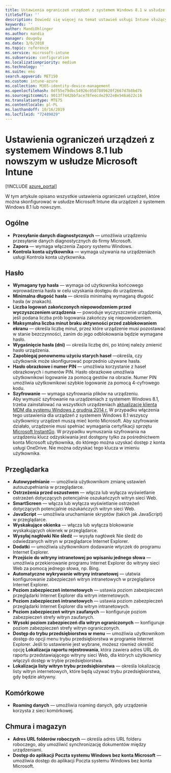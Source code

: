 ```yaml
---
title: Ustawienia ograniczeń urządzeń z systemem Windows 8.1 w usłudze Microsoft Intune
titleSuffix: ''
description: Dowiedz się więcej na temat ustawień usługi Intune służących do kontrolowania ustawień i funkcji na urządzeniach z systemem Windows 8.1.
keywords: ''
author: MandiOhlinger
ms.author: mandia
manager: dougeby
ms.date: 3/6/2018
ms.topic: reference
ms.service: microsoft-intune
ms.subservice: configuration
ms.localizationpriority: medium
ms.technology: ''
ms.suite: ems
search.appverid: MET150
ms.custom: intune-azure
ms.collection: M365-identity-device-management
ms.openlocfilehash: 0df55e79dbc54926c0507889620f2667d7b8bd7b
ms.sourcegitcommit: 9013f7442bbface78feecde2922e8e546a622c16
ms.translationtype: MTE75
ms.contentlocale: pl-PL
ms.lasthandoff: 10/16/2019
ms.locfileid: "72489829"
---
```

# <a name="microsoft-intune-windows-81-and-later-device-restriction-settings"></a>Ustawienia ograniczeń urządzeń z systemem Windows 8.1 lub nowszym w usłudze Microsoft Intune

[!INCLUDE [azure_portal](../includes/azure_portal.md)]

W tym artykule opisano wszystkie ustawienia ograniczeń urządzeń, które można skonfigurować w usłudze Microsoft Intune dla urządzeń z systemem Windows 8.1 lub nowszym.


## <a name="general"></a>Ogólne

- **Przesyłanie danych diagnostycznych** — umożliwia urządzeniu przesyłanie danych diagnostycznych do firmy Microsoft.
- **Zapora** — wymaga włączenia Zapory systemu Windows.
- **Kontrola konta użytkownika** — wymaga używania na urządzeniach usługi Kontrola konta użytkownika.

## <a name="password"></a>Hasło
- **Wymagany typ hasła** — wymaga od użytkownika końcowego wprowadzenia hasła w celu uzyskania dostępu do urządzenia.
- **Minimalna długość hasła** — określa minimalną wymaganą długość hasła (w znakach).
- **Liczba logowań zakończonych niepowodzeniem przed wyczyszczeniem urządzenia** — powoduje wyczyszczenie urządzenia, jeśli podana liczba prób logowania zakończy się niepowodzeniem.
- **Maksymalna liczba minut braku aktywności przed zablokowaniem ekranu** — określa liczbę minut, przez które urządzenie musi pozostawać w stanie bezczynności, zanim do jego odblokowania będzie wymagane hasło.
- **Wygaśnięcie hasła (dni)** — określa liczbę dni, po której należy zmienić hasło urządzenia.
- **Zapobiegaj ponownemu użyciu starych haseł** —określa, czy użytkownik może skonfigurować poprzednio używane hasła.
- **Hasło obrazkowe i numer PIN** — umożliwia korzystanie z haseł obrazkowych i numerów PIN. Hasło obrazkowe umożliwia użytkownikowi logowanie za pomocą gestów na obrazie. Numer PIN umożliwia użytkownikowi szybkie logowanie za pomocą 4-cyfrowego kodu.
- **Szyfrowanie** — wymaga szyfrowania plików na urządzeniu.<br>Aby wymusić szyfrowanie na urządzeniach z systemem Windows 8.1, trzeba zainstalować na wszystkich urządzeniach [aktualizację klienta MDM dla systemu Windows z grudnia 2014 r.](https://support.microsoft.com/kb/3013816)
W przypadku włączenia tego ustawienia dla urządzeń z systemem Windows 8.1 wszyscy użytkownicy urządzeń muszą mieć konto Microsoft.
Aby szyfrowanie działało, urządzenie musi spełniać wymagania certyfikacji sprzętu [Microsoft InstantGo](https://blogs.windows.com/windowsexperience/2014/06/19/instantgo-a-better-way-to-sleep/#IBHULcTfI4PokO8X.97).
W przypadku wymuszania szyfrowania na urządzeniu klucz odzyskiwania jest dostępny tylko za pośrednictwem konta Microsoft użytkownika, do którego można uzyskać dostęp z konta usługi OneDrive. Nie można odzyskać tego klucza w imieniu użytkownika. 



## <a name="browser"></a>Przeglądarka
- **Autowypełnianie** — umożliwia użytkownikom zmianę ustawień autouzupełniania w przeglądarce.
- **Ostrzeżenia przed oszustwem** — włącza lub wyłącza wyświetlanie ostrzeżeń dotyczących potencjalnie oszukańczych witryn sieci Web.
- **SmartScreen** — włącza lub wyłącza wyświetlanie ostrzeżeń dotyczących potencjalnie oszukańczych witryn sieci Web.
- **JavaScript** — umożliwia uruchamianie skryptów (takich jak JavaScript) w przeglądarce.
- **Wyskakujące okienka** — włącza lub wyłącza blokowanie wyskakujących okienek w przeglądarce.
- **Wysyłaj nagłówki Nie śledź** — wysyła nagłówek Nie śledź do odwiedzanych witryn w przeglądarce Internet Explorer.
- **Dodatki** — umożliwia użytkownikom dodawanie wtyczek do programu Internet Explorer.
- **Przejście do witryny intranetowej po wpisaniu jednego słowa** —umożliwia przekierowanie programu Internet Explorer do witryny sieci Web za pomocą jednego słowa, np. Bing.
- **Automatyczne wykrywanie witryny intranetowej** — ułatwia konfigurowanie zabezpieczeń witryn intranetowych w przeglądarce Internet Explorer.
- **Poziom zabezpieczeń internetowych** — ustawia poziom zabezpieczeń przeglądarki Internet Explorer dla witryn internetowych.
- **Poziom zabezpieczeń intranetowych** — ustawia poziom zabezpieczeń przeglądarki Internet Explorer dla witryn intranetowych.
- **Poziom zabezpieczeń witryn zaufanych** — konfiguruje poziom zabezpieczeń strefy witryn zaufanych.
- **Wysoki poziom zabezpieczeń dla witryn ograniczonych** — konfiguruje poziom zabezpieczeń strefy witryn ograniczonych.
- **Dostęp do trybu przedsiębiorstwa w menu** — umożliwia użytkownikom dostęp do opcji menu trybu przedsiębiorstwa w programie Internet Explorer.
Jeśli to ustawienie jest wybrane, możesz również określić opcję **Lokalizacja raportu rejestrowania**, która zawiera adres URL do raportu przedstawiającego witryny sieci Web, dla których użytkownicy włączyli dostęp w trybie przedsiębiorstwa.
- **Lokalizacja listy witryn trybu przedsiębiorstwa** — określa lokalizację listy witryn internetowych, które będą używać trybu przedsiębiorstwa, gdy będzie aktywny.

## <a name="cellular"></a>Komórkowe
- **Roaming danych** — umożliwia roaming danych, gdy urządzenie korzysta z sieci komórkowej.

## <a name="cloud-and-storage"></a>Chmura i magazyn
- **Adres URL folderów roboczych** — określa adres URL folderu roboczego, aby umożliwić synchronizację dokumentów między urządzeniami.
- **Dostęp do aplikacji Poczta systemu Windows bez konta Microsoft** — umożliwia dostęp do aplikacji Poczta systemu Windows bez konta Microsoft.
